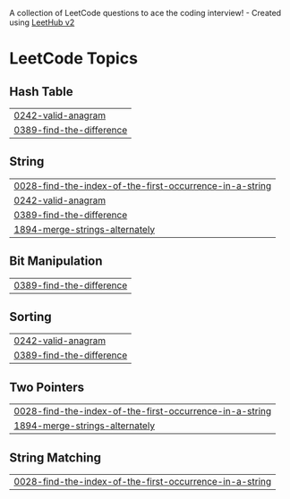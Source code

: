 A collection of LeetCode questions to ace the coding interview! - Created using [LeetHub v2](https://github.com/arunbhardwaj/LeetHub-2.0)
<!---LeetCode Topics Start-->
# LeetCode Topics
## Hash Table
|  |
| ------- |
| [0242-valid-anagram](https://github.com/saira-arif364/Leetcode-Problems/tree/master/0242-valid-anagram) |
| [0389-find-the-difference](https://github.com/saira-arif364/Leetcode-Problems/tree/master/0389-find-the-difference) |
## String
|  |
| ------- |
| [0028-find-the-index-of-the-first-occurrence-in-a-string](https://github.com/saira-arif364/Leetcode-Problems/tree/master/0028-find-the-index-of-the-first-occurrence-in-a-string) |
| [0242-valid-anagram](https://github.com/saira-arif364/Leetcode-Problems/tree/master/0242-valid-anagram) |
| [0389-find-the-difference](https://github.com/saira-arif364/Leetcode-Problems/tree/master/0389-find-the-difference) |
| [1894-merge-strings-alternately](https://github.com/saira-arif364/Leetcode-Problems/tree/master/1894-merge-strings-alternately) |
## Bit Manipulation
|  |
| ------- |
| [0389-find-the-difference](https://github.com/saira-arif364/Leetcode-Problems/tree/master/0389-find-the-difference) |
## Sorting
|  |
| ------- |
| [0242-valid-anagram](https://github.com/saira-arif364/Leetcode-Problems/tree/master/0242-valid-anagram) |
| [0389-find-the-difference](https://github.com/saira-arif364/Leetcode-Problems/tree/master/0389-find-the-difference) |
## Two Pointers
|  |
| ------- |
| [0028-find-the-index-of-the-first-occurrence-in-a-string](https://github.com/saira-arif364/Leetcode-Problems/tree/master/0028-find-the-index-of-the-first-occurrence-in-a-string) |
| [1894-merge-strings-alternately](https://github.com/saira-arif364/Leetcode-Problems/tree/master/1894-merge-strings-alternately) |
## String Matching
|  |
| ------- |
| [0028-find-the-index-of-the-first-occurrence-in-a-string](https://github.com/saira-arif364/Leetcode-Problems/tree/master/0028-find-the-index-of-the-first-occurrence-in-a-string) |
<!---LeetCode Topics End-->